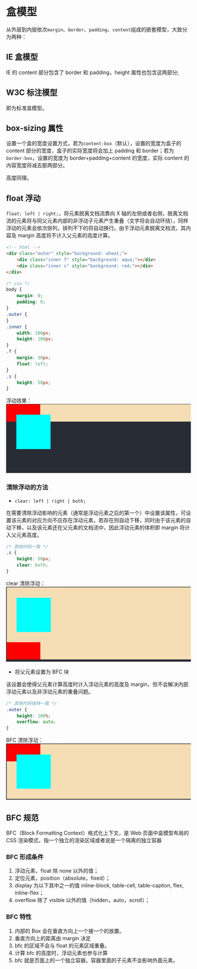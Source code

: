 <!-- imageRoot:css -->

# 盒模型


从外层到内层依次`margin`、`border`、`padding`、`content`组成的嵌套模型，大致分为两种：

## IE 盒模型

IE 的 content 部分包含了 border 和 padding，height 属性也包含这两部分;

## W3C 标注模型

即为标准盒模型。

## box-sizing 属性

设置一个盒的宽度设置方式，若为`content-box`（默认），设置的宽度为盒子的 content 部分的宽度，盒子的实际宽度将会加上 padding 和 border；若为`border-box`，设置的宽度为 border+padding+content 的宽度，实际 content 的内容宽度将减去那两部分。

高度同理。

## float 浮动

`float: left | right;`，将元素脱离文档流靠向 X 轴的左侧或者右侧，脱离文档流的元素将与同父元素内部的非浮动子元素产生重叠（文字将会自动环绕），同样浮动的元素会依次排列，排列不下的将自动换行。由于浮动元素脱离文档流，其内容及 margin 高度将不计入父元素的高度计算。

```html
<!-- html -->
<div class="outer" style="background: wheat;">
	<div class="inner f" style="background: aqua;"></div>
	<div class="inner s" style="background: red;"></div>
</div>
```

```css
/* css */
body {
	margin: 0;
	padding: 0;
}
.outer {
}
.inner {
	width: 100px;
	height: 100px;
}
.f {
	margin: 30px;
	float: left;
}
.s {
	height: 50px;
}
```

浮动效果：
![浮动效果](images/浮动.png)

### 清除浮动的方法

-   `clear: left | right | both;`

在需要清除浮动影响的元素（通常是浮动元素之后的第一个）中设置该属性，可设置该元素的对应方向不应存在浮动元素，若存在则自动下移，同时由于该元素的自动下移，以及该元素还在父元素的文档流中，因此浮动元素的体积即 margin 将计入父元素高度。

```css
/* 其他代码一致 */
.s {
	height: 50px;
	clear: both;
}
```

clear 清除浮动：
![clear清除浮动](images/浮动-clear.png)

-   将父元素设置为 BFC 块

该设置会使得父元素计算高度时计入浮动元素的高度及 margin，但不会解决内部浮动元素以及非浮动元素的重叠问题。

```css
/* 其他代码保持一致 */
.outer {
	height: 100%;
	overflow: auto;
}
```

BFC 清除浮动：
![BFC清除浮动](images/浮动-BFC.png)

## BFC 规范

BFC（Block Formatting Context）格式化上下文，是 Web 页面中盒模型布局的 CSS 渲染模式，指一个独立的渲染区域或者说是一个隔离的独立容器

### BFC 形成条件

1. 浮动元素，float 除 none 以外的值；
2. 定位元素，position（absolute，fixed）；
3. display 为以下其中之一的值 inline-block, table-cell, table-caption, flex, inline-flex；
4. overflow 除了 visible 以外的值（hidden，auto，scroll）；

### BFC 特性

1. 内部的 Box 会在垂直方向上一个接一个的放置。
2. 垂直方向上的距离由 margin 决定
3. bfc 的区域不会与 float 的元素区域重叠。
4. 计算 bfc 的高度时，浮动元素也参与计算
5. bfc 就是页面上的一个独立容器，容器里面的子元素不会影响外面元素。
